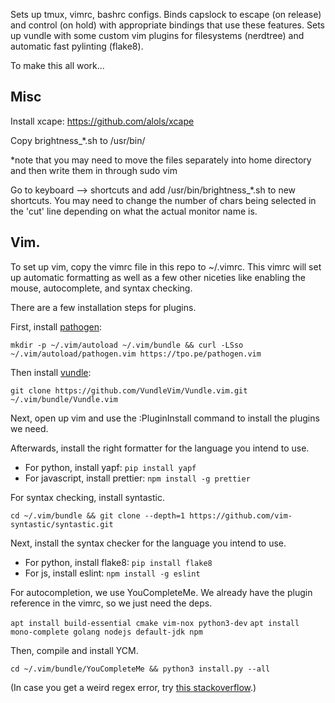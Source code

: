 Sets up tmux, vimrc, bashrc configs.
Binds capslock to escape (on release) and control (on hold) with appropriate
bindings that use these features. Sets up vundle with some custom vim plugins
for filesystems (nerdtree) and automatic fast pylinting (flake8).

To make this all work...

## Misc

Install xcape: https://github.com/alols/xcape

Copy brightness\_\*.sh to /usr/bin/

\*note that you may need to move the files separately into home directory and
then write them in through sudo vim

Go to keyboard --> shortcuts and add /usr/bin/brightness\_\*.sh to new shortcuts.
You may need to change the number of chars being selected in the 'cut' line
depending on what the actual monitor name is.

## Vim.

To set up vim, copy the vimrc file in this repo to ~/.vimrc. This vimrc will set
up automatic formatting as well as a few other niceties like enabling the mouse,
autocomplete, and syntax checking.

There are a few installation steps for plugins.

First, install [pathogen](https://github.com/tpope/vim-pathogen):

`mkdir -p ~/.vim/autoload ~/.vim/bundle && curl -LSso ~/.vim/autoload/pathogen.vim https://tpo.pe/pathogen.vim`

Then install [vundle](https://github.com/VundleVim/Vundle.vim):

`git clone https://github.com/VundleVim/Vundle.vim.git ~/.vim/bundle/Vundle.vim`

Next, open up vim and use the :PluginInstall command to install the plugins we
need.

Afterwards, install the right formatter for the language you intend to use.

- For python, install yapf: `pip install yapf`
- For javascript, install prettier: `npm install -g prettier`

For syntax checking, install syntastic.

`cd ~/.vim/bundle && git clone --depth=1 https://github.com/vim-syntastic/syntastic.git`

Next, install the syntax checker for the language you intend to use.

- For python, install flake8: `pip install flake8`
- For js, install eslint: `npm install -g eslint`

For autocompletion, we use YouCompleteMe. We already have the plugin reference
in the vimrc, so we just need the deps.

`apt install build-essential cmake vim-nox python3-dev`
`apt install mono-complete golang nodejs default-jdk npm`

Then, compile and install YCM.

`cd ~/.vim/bundle/YouCompleteMe && python3 install.py --all`

(In case you get a weird regex error, try [this stackoverflow](https://stackoverflow.com/questions/59439725/cant-create-virtualenv-on-ubuntu-18-04-with-python-3-8).)
